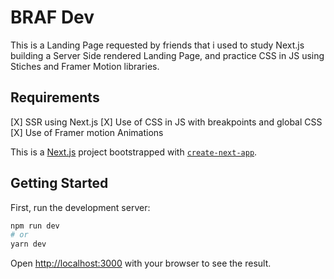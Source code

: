 # BRAF Dev
This is a Landing Page requested by friends that i used to study Next.js building a Server Side rendered Landing Page, and practice CSS in JS using Stiches and Framer Motion libraries.

## Requirements
[X] SSR using Next.js
[X] Use of CSS in JS with breakpoints and global CSS 
[X] Use of Framer motion Animations  

This is a [Next.js](https://nextjs.org/) project bootstrapped with [`create-next-app`](https://github.com/vercel/next.js/tree/canary/packages/create-next-app).

## Getting Started

First, run the development server:

```bash
npm run dev
# or
yarn dev
```

Open [http://localhost:3000](http://localhost:3000) with your browser to see the result.